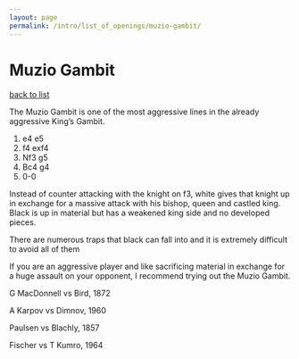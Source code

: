 ```yaml
---
layout: page
permalink: /intro/list_of_openings/muzio-gambit/
---
```


# Muzio Gambit

[back to list](../)



The Muzio Gambit is one of the most aggressive lines in the already aggressive King’s Gambit.

1. e4 e5
2. f4 exf4
3. Nf3 g5
4. Bc4 g4
5. 0-0

Instead of counter attacking with the knight on f3, white gives that knight up in exchange for a massive attack with his bishop, queen and castled king. Black is up in material but has a weakened king side and no developed pieces.

There are numerous traps that black can fall into and it is extremely difficult to avoid all of them

If you are an aggressive player and like sacrificing material in exchange for a huge assault on your opponent, I recommend trying out the Muzio Gambit.






G MacDonnell vs Bird, 1872

A Karpov vs Dimnov, 1960

Paulsen vs Blachly, 1857

Fischer vs T Kumro, 1964